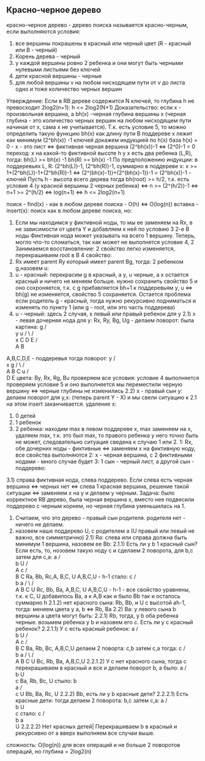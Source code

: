 
## Красно-черное дерево

красно-черное дерево - дерево поиска называется красно-черным, если выполняются условия:
1) все вершины покрашены в красный или черный цвет (R - красный или B - черный)
2) Корень дерева  - черный
3) у каждой вершины ровно 2 ребенка и они могут быть черными нулевыми листьями без ключей
4) дети красной вершины - черные
5) для любой вершины v на любом нисходящем пути от v до листа одно и тоже количество черных вершин

Утверждение:
Если в RB дереве содержится N ключей, то глубина h не превосходит 2log2(n+1): h <= 2log2(N+1)
Доказательство:
если x - произвольная вершина, а bh(x) -черная глубина вершины x (черная глубина - это количество черных вершин на любом нисходящем пути начиная от x, сама x не учитывается). Т.к. есть условие 5,  то можно определить такую функцию bh(x) как длину пути
В поддереве x лежит как минимум (2^bh(x)) -1 ключей
докажем индукцией по h(x)
база h(x) = 0 - x - это лист <=> фиктивная черная вершина
(2^bh(x))-1 <=> (2^0)-1 = 0
переход: x на какой-то фиктивной высоте h
у x есть два ребенка (L,R), тогда:
bh(L) >= bh(x) -1
bh(R) >= bh(x) -1
По предположению индукции:
в поддеревьях L, R: (2^bh(L))-1, (2^bh(R))-1, суммарно в поддереве x:
x >= 1+(2^bh(L))-1+(2^bh(R))-1 <=> (2^(bh(x)-1))+(2^(bh(x)-1))-1 = (2^bh(x))-1 - ключей
Пусть h - высота всего дерева
тогда bh(root) >= h/2, т.к. есть условие 4 (у красной вершины 2 черных ребенка) <=> n >= (2^(h/2))-1 <=> n+1 >= 2^(h/2) <=> log(n+1) <=> h <= 2log2(n+1)

поиск - find(x) - как в любом дереве поиска - O(h) <=> O(log(n))
вставка - insert(x):
поиск как в любом дереве поиска, но:
1) Если мы находимся у фиктивной ноды, то мы ее заменяем на Rx, в не зависимости от цвета Y и добавляем к ней по условию 3 2-е B ноды
Фиктивная нода может указывать на всего 1 вершину.
Теперь, могло что-то сломаться, так как может не выполнятся условие 4, 2
Занимаемся восстановление:
2 свойство легко изменяется, перекрашиваем root в B
4 свойство:
1) Rx имеет parent Ry который имеет parent Bg, тогда:
2 ребенком g,назовем u:
2) u - красный: перекрасим g в красный, а y, u черные, а x остается красный и ничего не меняем больше. нужно сохранить свойство 5 и оно сохроняется, т.к. с g прибавляется bh+1 к поддеревьям y, u <=> bh(g) не изменяется, свойство 5 сохраняется. Остается проблема если родитель g - красный, тогда нужно рекурсивно подниматься и изменять по пункту 1 (или g - root, или это часть поддерева)
3) u - черный: здесь 2 случая, x левый или правый ребенок для y
2.1) x - левая дочерняя нода для y: Rx, Ry, Bg, Ug -  делаем поворот:
была картина:
                     g
                 /       \
                y          u
              /  \        /\
            x     C    D  E
          /  \
         A   B

A,B,C,D,E - поддеревья
тогда поворот:
                     y
                /        \
             x            g
           /  \          / \
         A     B      C   u
                              / \
                            D    E
цвета:
By, Rx, Rg, Bu
проверяем все условия:
условие 4 выполняется
проверяем условие 5 и оно выполняется мы переместили черную вершину <=> черные глубины не изменились
2.2) x - правый сын y:
делаем поворот для y,x: (теперь parent Y - X) и мы свели ситуацию к 2.1
на этом insert заканчивается.
удаление x:
1) 0 детей 
2) 1 ребенок
3) 2 ребенка: находим max в левом поддереве x, max заменяем на x, удаляем max, т.к. это был max, то правого ребенка у него точно быть не может, следовательно ситуация сведена к случаю 1 или 2.
1: Rx, обе дочерних ноды - фиктивные <=> заменяем x на фиктивную ноду, все свойства выполняются
2: x - черная вершина, с 2 фиктивными нодами - много случае будет
3: 1 сын - черный лист, а другой сын - поддерево:

3.1) справа фиктивная нода, слева поддерево. Если слева есть черная вершина <=> черных нет <=> слева 1 красная вершина, решение такой ситуации <=> заменяем x на y и делаем y черным.
Задача:
было корректное RB дерево, была черная вершина x, вместо нее подвесили поддерево  с черным корнем, но черная глубина уменьшилась на 1.
1) Считаем, что это дерево - правый сын родителя.
родителя нет - ничего не делаем.
2) назовем наше поддерево U, с родителем a (U правый или левый не важно, все симметрично)
2.1) Ra: слева или справа должна быть минимум 1 вершина, назовем ее Bb:
2.1.1) Есть ли у b 1 красный сын? Если есть, то, нозовем такую ноду c и сделаем 2 поворота, для b,c затем для c,a:
          a
      /     \
   b          U
  /  \
 A    c
      /  \
    B    C
Ra, Bb, Rc,A, B,C, U
A,B,C,U - h-1
стало:
       c
    /       \
   b          a
  /  \     /     \
A    B    C     U
Rc, Bb, Ba, A,B,C, U
A,B,C,U - h-1 - все свойство уравнены, т.к. к C, U добавилось Ba, а к A,B как и было Bb так и осталось суммарно h
2.1.2) нет красного сына: Rb, Bb, и U с высотой ah-1, тогда:
меняем цвета у a, b <=> Rb, Ba
2.2) Ba: у левого сына b вершины a цвета могут быть:
2.2.1) Rb, тогда, у b оба ребенка черные. возьмем ребенка у b  и назовем его c. Есть ли у c красный ребенок?
2.2.1.1) У c есть красный ребенок:
              a
          /       \
       b             U
   /     \
A        c
         / \
       B   C
Ba, Rb, Bc, A,B,C,U
делаем 2 поворта: c,b затем c,a
тогда:
             c
         /      \
       b         a
   /    \       / \
A        B   C  U
Bc, Rb, Ba, A,B,C,U
2.2.1.2) У c нет красного сына, тогда c перекрашиваем в красный и все и делаем поворот b, a
было:
    a
  / \
b    U
  \
   c
Ba, Rb, Bc, U
стыло:
 b
    \
       a
    /   \
 c       U
Bb, Ba, Rc, U
2.2.2) Bb, есть ли у b красные дети?
2.2.2.1) Есть красные дети: тогда делаем 2 поворота: b,c затем c,a:
   a
 /  \
b    U
   \
    c
стало:
    c
  / \
b    a
        \
          U
2.2.2.2) Нет красных детей|
Перекрашиваем b в красный и рекурсивно от a вверх выполняем все случаи выше.

сложность: O(log(n)) для всех операций и не больше 2 поворотов операций, но глубина = 2log2(n)